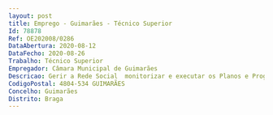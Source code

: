 ```yaml
--- 
layout: post
title: Emprego - Guimarães - Técnico Superior
Id: 78878
Ref: OE202008/0286
DataAbertura: 2020-08-12
DataFecho: 2020-08-26
Trabalho: Técnico Superior
Empregador: Câmara Municipal de Guimarães
Descricao: Gerir a Rede Social  monitorizar e executar os Planos e Programas de âmbito municipal ou nacional, adotados pelo Município em desenvolvimento na unidade orgânica  participar em grupos de trabalho interinstitucionais  desenvolver ações que visem a inclusão e coesão sociais  colaborar na organização de processos de candidatura a financiamentos comunitários, da administração central ou outros. Realizar outras tarefas diretamente relacionadas com a função.
CodigoPostal: 4804-534 GUIMARÃES
Concelho: Guimarães
Distrito: Braga
--- 
```

